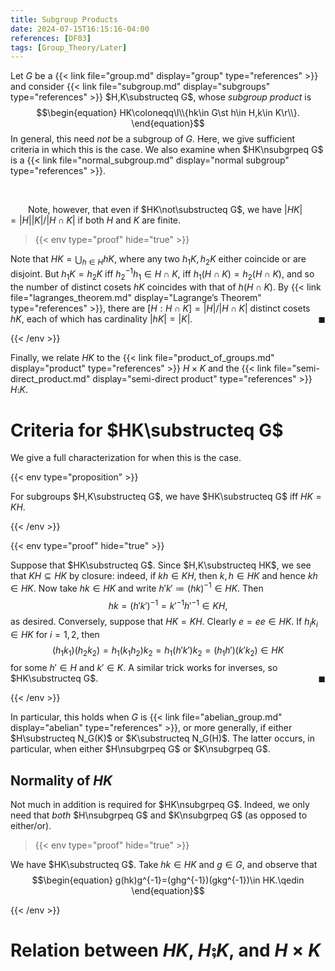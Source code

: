 ```yaml
---
title: Subgroup Products
date: 2024-07-15T16:15:16-04:00
references: [DF03]
tags: [Group_Theory/Later]
---
```


Let $G$ be a {{< link file="group.md" display="group" type="references" >}} and consider {{< link file="subgroup.md" display="subgroups" type="references" >}} $H,K\substructeq G$, whose *subgroup product* is
$$\begin{equation}
    HK\coloneqq\l\\{hk\in G\st h\in H,k\in K\r\\}.
\end{equation}$$
In general, this need *not* be a subgroup of $G$. Here, we give sufficient criteria in which this is the case. We also examine when $HK\nsubgrpeq G$ is a {{< link file="normal_subgroup.md" display="normal subgroup" type="references" >}}.

<br>

&emsp;&emsp;Note, however, that even if $HK\not\substructeq G$, we have $|HK|=|H||K|/|H\cap K|$ if both $H$ and $K$ are finite.

>{{< env type="proof" hide="true" >}}

Note that $HK=\bigcup_{h\in H}hK$, where any two $h_1K,h_2K$ either coincide or are disjoint. But $h_1K=h_2K$ iff $h_2^{-1}h_1\in H\cap K$, iff $h_1(H\cap K)=h_2(H\cap K)$, and so the number of distinct cosets $hK$ coincides with that of $h(H\cap K)$. By {{< link file="lagranges_theorem.md" display="Lagrange’s Theorem" type="references" >}}, there are $[H:H\cap K]=|H|/|H\cap K|$ distinct cosets $hK$, each of which has cardinality $|hK|=|K|$.<span style="float:right;">$\blacksquare$</span>

{{< /env >}}

Finally, we relate $HK$ to the {{< link file="product_of_groups.md" display="product" type="references" >}} $H\times K$ and the {{< link file="semi-direct_product.md" display="semi-direct product" type="references" >}} $H\semi K$.

# Criteria for $HK\substructeq G$

We give a full characterization for when this is the case.

{{< env type="proposition" >}}

For subgroups $H,K\substructeq G$, we have $HK\substructeq G$ iff $HK=KH$.

{{< /env >}}

{{< env type="proof" hide="true" >}}

Suppose that $HK\substructeq G$. Since $H,K\substructeq HK$, we see that $KH\subseteq HK$ by closure: indeed, if $kh\in KH$, then $k,h\in HK$ and hence $kh\in HK$. Now take $hk\in HK$ and write $h'k'\coloneqq(hk)^{-1}\in HK$. Then
$$\begin{equation}
    hk=(h'k')^{-1}=k'^{-1}h'^{-1}\in KH,
\end{equation}$$
as desired. Conversely, suppose that $HK=KH$. Clearly $e=ee\in HK$. If $h_ik_i\in HK$ for $i=1,2$, then
$$\begin{equation}
    (h_1k_1)(h_2k_2)=h_1(k_1h_2)k_2=h_1(h'k')k_2=(h_1h')(k'k_2)\in HK
\end{equation}$$
for some $h'\in H$ and $k'\in K$. A similar trick works for inverses, so $HK\substructeq G$.<span style="float:right;">$\blacksquare$</span>

{{< /env >}}

<div class="space"></div>

In particular, this holds when $G$ is {{< link file="abelian_group.md" display="abelian" type="references" >}}, or more generally, if either $H\substructeq N_G(K)$ or $K\substructeq N_G(H)$. The latter occurs, in particular, when either $H\nsubgrpeq G$ or $K\nsubgrpeq G$.

<div class="space"></div>

## Normality of $HK$

Not much in addition is required for $HK\nsubgrpeq G$. Indeed, we only need that *both* $H\nsubgrpeq G$ and $K\nsubgrpeq G$ (as opposed to either/or).

>{{< env type="proof" hide="true" >}}

We have $HK\substructeq G$. Take $hk\in HK$ and $g\in G$, and observe that
$$\begin{equation}
    g(hk)g^{-1}=(ghg^{-1})(gkg^{-1})\in HK.\qedin
\end{equation}$$

{{< /env >}}

# Relation between $HK$, $H\semi K$, and $H\times K$
